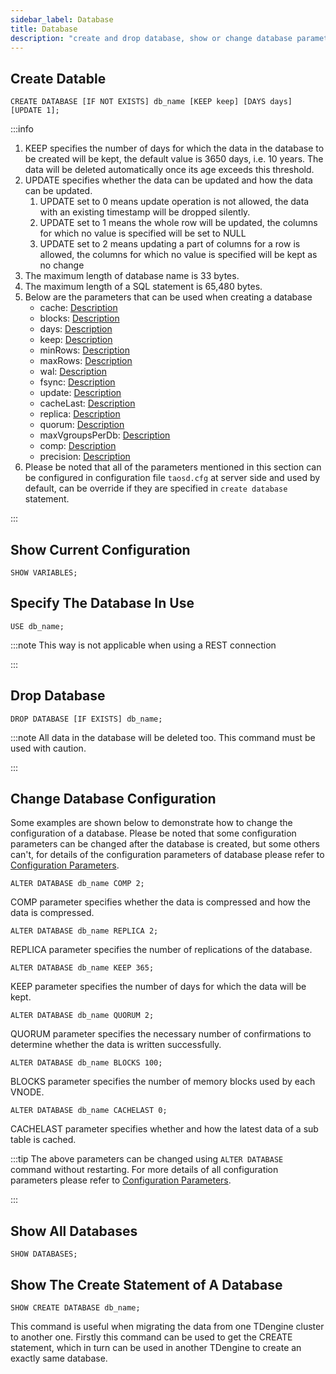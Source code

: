 ```yaml
---
sidebar_label: Database
title: Database
description: "create and drop database, show or change database parameters"
---
```


## Create Datable

```
CREATE DATABASE [IF NOT EXISTS] db_name [KEEP keep] [DAYS days] [UPDATE 1];
```

:::info

1. KEEP specifies the number of days for which the data in the database to be created will be kept, the default value is 3650 days, i.e. 10 years. The data will be deleted automatically once its age exceeds this threshold.
2. UPDATE specifies whether the data can be updated and how the data can be updated.
   1. UPDATE set to 0 means update operation is not allowed, the data with an existing timestamp will be dropped silently.
   2. UPDATE set to 1 means the whole row will be updated, the columns for which no value is specified will be set to NULL
   3. UPDATE set to 2 means updating a part of columns for a row is allowed, the columns for which no value is specified will be kept as no change
3. The maximum length of database name is 33 bytes.
4. The maximum length of a SQL statement is 65,480 bytes.
5. Below are the parameters that can be used when creating a database
   - cache: [Description](/reference/config/#cache)
   - blocks: [Description](/reference/config/#blocks)
   - days: [Description](/reference/config/#days)
   - keep: [Description](/reference/config/#keep)
   - minRows: [Description](/reference/config/#minrows)
   - maxRows: [Description](/reference/config/#maxrows)
   - wal: [Description](/reference/config/#wallevel)
   - fsync: [Description](/reference/config/#fsync)
   - update: [Description](/reference/config/#update)
   - cacheLast: [Description](/reference/config/#cachelast)
   - replica: [Description](/reference/config/#replica)
   - quorum: [Description](/reference/config/#quorum)
   - maxVgroupsPerDb: [Description](/reference/config/#maxvgroupsperdb)
   - comp: [Description](/reference/config/#comp)
   - precision: [Description](/reference/config/#precision)
6. Please be noted that all of the parameters mentioned in this section can be configured in configuration file `taosd.cfg` at server side and used by default,  can be override if they are specified in `create database` statement.
   
:::

## Show Current Configuration

```
SHOW VARIABLES;
```

## Specify The Database In Use

```
USE db_name;
```

:::note
This way is not applicable when using a REST connection

:::

## Drop Database

```
DROP DATABASE [IF EXISTS] db_name;
```

:::note
All data in the database will be deleted too. This command must be used with caution.

:::

## Change Database Configuration

Some examples are shown below to demonstrate how to change the configuration of a database. Please be noted that some configuration parameters can be changed after the database is created, but some others can't, for details of the configuration parameters of database please refer to [Configuration Parameters](/reference/config/).

```
ALTER DATABASE db_name COMP 2;
```

COMP parameter specifies whether the data is compressed and how the data is compressed.

```
ALTER DATABASE db_name REPLICA 2;
```

REPLICA parameter specifies the number of replications of the database.

```
ALTER DATABASE db_name KEEP 365;
```

KEEP parameter specifies the number of days for which the data will be kept.

```
ALTER DATABASE db_name QUORUM 2;
```

QUORUM parameter specifies the necessary number of confirmations to determine whether the data is written successfully.

```
ALTER DATABASE db_name BLOCKS 100;
```

BLOCKS parameter specifies the number of memory blocks used by each VNODE.

```
ALTER DATABASE db_name CACHELAST 0;
```

CACHELAST parameter specifies whether and how the latest data of a sub table is cached.

:::tip
The above parameters can be changed using `ALTER DATABASE` command without restarting. For more details of all configuration parameters please refer to [Configuration Parameters](/reference/config/).

:::

## Show All Databases

```
SHOW DATABASES;
```

## Show The Create Statement of A Database

```
SHOW CREATE DATABASE db_name;
```

This command is useful when migrating the data from one TDengine cluster to another one. Firstly this command can be used to get the CREATE statement, which in turn can be used in another TDengine to create an exactly same database.
